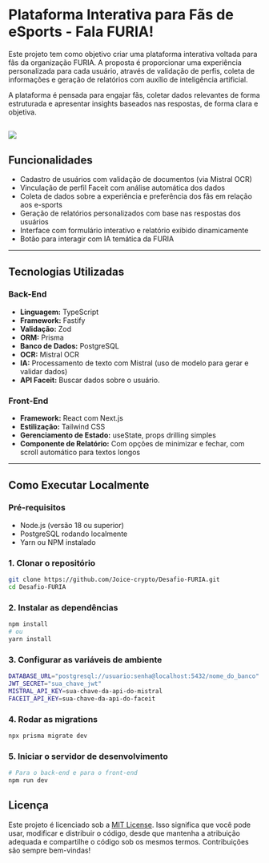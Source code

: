 # Plataforma Interativa para Fãs de eSports - Fala FURIA!

Este projeto tem como objetivo criar uma plataforma interativa voltada para fãs da organização FURIA. A proposta é proporcionar uma experiência personalizada para cada usuário, através de validação de perfis, coleta de informações e geração de relatórios com auxílio de inteligência artificial.

A plataforma é pensada para engajar fãs, coletar dados relevantes de forma estruturada e apresentar insights baseados nas respostas, de forma clara e objetiva.


[![](https://markdown-videos-api.jorgenkh.no/youtube/tAmtA9hmvog )](https://youtu.be/tAmtA9hmvog)
---

## Funcionalidades

- Cadastro de usuários com validação de documentos (via Mistral OCR)
- Vinculação de perfil Faceit com análise automática dos dados
- Coleta de dados sobre a experiência e preferência dos fãs em relação aos e-sports
- Geração de relatórios personalizados com base nas respostas dos usuários
- Interface com formulário interativo e relatório exibido dinamicamente
- Botão para interagir com IA temática da FURIA

---

## Tecnologias Utilizadas

### Back-End
- **Linguagem:** TypeScript
- **Framework:** Fastify
- **Validação:** Zod
- **ORM:** Prisma
- **Banco de Dados:** PostgreSQL
- **OCR:**  Mistral OCR
- **IA:** Processamento de texto com Mistral (uso de modelo para gerar e validar dados)
- **API Faceit:** Buscar dados sobre o usuário.

### Front-End
- **Framework:** React com Next.js
- **Estilização:** Tailwind CSS
- **Gerenciamento de Estado:** useState, props drilling simples
- **Componente de Relatório:** Com opções de minimizar e fechar, com scroll automático para textos longos

---

## Como Executar Localmente

### Pré-requisitos
- Node.js (versão 18 ou superior)
- PostgreSQL rodando localmente
- Yarn ou NPM instalado

### 1. Clonar o repositório

```bash
git clone https://github.com/Joice-crypto/Desafio-FURIA.git
cd Desafio-FURIA
```
### 2. Instalar as dependências
```bash
npm install
# ou
yarn install
```

### 3. Configurar as variáveis de ambiente
```bash
DATABASE_URL="postgresql://usuario:senha@localhost:5432/nome_do_banco"
JWT_SECRET="sua_chave_jwt"
MISTRAL_API_KEY=sua-chave-da-api-do-mistral
FACEIT_API_KEY=sua-chave-da-api-do-faceit
```

### 4. Rodar as migrations
```bash
npx prisma migrate dev
```
### 5. Iniciar o servidor de desenvolvimento
```bash
# Para o back-end e para o front-end
npm run dev
```

## Licença

Este projeto é licenciado sob a [MIT License](LICENSE). Isso significa que você pode usar, modificar e distribuir o código, desde que mantenha a atribuição adequada e compartilhe o código sob os mesmos termos.
Contribuições são sempre bem-vindas!






